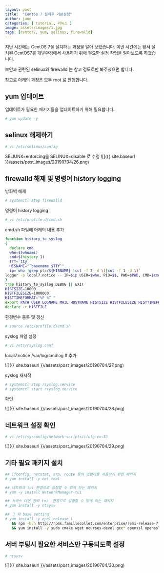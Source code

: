 ```yaml
---
layout: post
title:  "Centos 7 설치후 기본설정"
author: jane
categories: [ tutorial, 리눅스 ]
image: assets/images/1.jpg
tags: [centos7, yum, selinux, firewalld]
---
```


지난 시간에는 CentOS 7을 설치하는 과정을 알아 보았습니다. 이번 시간에는 앞서 설치된 CentOS7를 개발환경에서 사용하기 위해 필요한 설정 작업을 알아보도록 하겠습니다.

보안과 관련된 selinux와 firewalld 는 참고 정도로만 봐주셨으면 합니다.

참고로 아래의 과정은 모두 root 로 진행합니다.

## yum 업데이트

업데이트가 필요한 패키지들을 업데이트하기 위해 필요합니다.

```bash
# yum update -y
```

## selinux 해제하기

```bash
# vi /etc/selinux/config
```
SELIUNX=enforcing을 SELINUX=disable 로 수정
![]({{ site.baseurl }}/assets/post_images/20190704/26.png)

## firewalld 해제 및 명령어 history logging

방화벽 해제

```bash
# systemctl stop firewalld
```

명령어 history logging

```bash
# vi /etc/profile.d/cmd.sh
```

cmd.sh 파일에 아래의 내용 추가

```bash
function history_to_syslog
{
  declare cmd
  who=$(whoami)
  cmd=$(history 1)
  TTY=`tty`
  HISNAME="`basename $TTY`" 
  ip=`who |grep pts/${HISNAME} |cut -f 2 -d \(|cut -f 1 -d \)`
logger -p local7.notice -- IP=$ip USER=$who, PID=$$, PWD=$PWD, CMD=$cmd
}
trap history_to_syslog DEBUG || EXIT
HISTSIZE=10000
HISTFILESIZE=1000000
HISTTIMEFORMAT="%F %T " 
export PATH USER LOGNAME MAIL HOSTNAME HISTSIZE HISTFILESIZE HISTTIMEFORMAT INPUTRC
declare -r HISTFILE
```

환경변수 등록 및 갱신

```bash
# source /etc/profile.d/cmd.sh
```

syslog 파일 설정

```bash
# vi /etc/rsyslog.conf
```

local7.notice    /var/log/cmdlog # 추가

![]({{ site.baseurl }}/assets/post_images/20190704/27.png)

syslog 재시작

```bash
# systemctl stop rsyslog.service
# systemctl start rsyslog.service
```

확인

![]({{ site.baseurl }}/assets/post_images/20190704/28.png)

## 네트워크 설정 확인

```bash
# vi /etc/sysconfig/network-scripts/ifcfg-ens33
```

![]({{ site.baseurl }}/assets/post_images/20190704/29.png)

## 기타 필요 패키지 설치

```bash
## ifconfig, netstat, arp, route 등의 명령어를 사용하기 위한 패키지
# yum install -y net-tool                            

## 네트워크 tui 환경으로 설정할 수 있게 하는 패키지
# yum -y install NetworkManager-tui       

## 서비스 데몬 관리 tui  환경으로 설정할 수 있게 하는 패키지
# yum install -y ntsysv    

## 그 외 base setting
# yum install -y epel-release \
   && rpm -Uvh http://rpms.famillecollet.com/enterprise/remi-release-7.rpm \
   && yum install -y sudo cmake wget ncurses-devel gcc* openssl openssl-devel nss-tools rsync           
```

## 서버 부팅시 필요한 서비스만 구동되도록 설정

```bash
# ntsysv
```

![]({{ site.baseurl }}/assets/post_images/20190704/30.png)